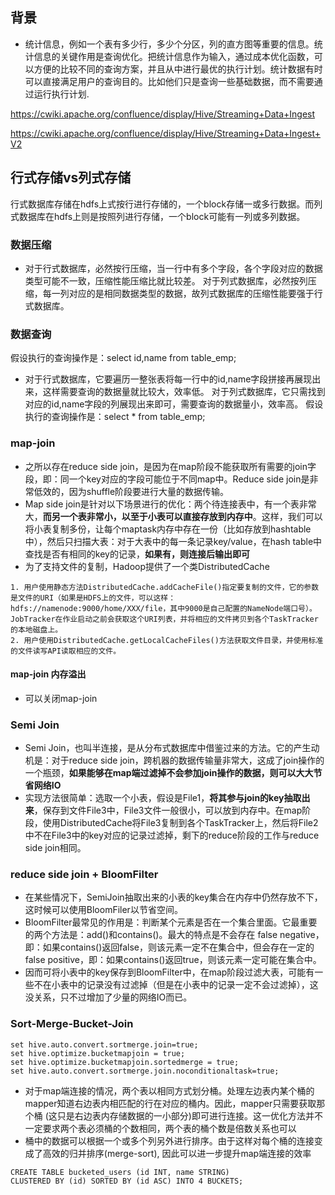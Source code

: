 ## 背景
- 统计信息，例如一个表有多少行，多少个分区，列的直方图等重要的信息。统计信息的关键作用是查询优化。把统计信息作为输入，通过成本优化函数，可以方便的比较不同的查询方案，并且从中进行最优的执行计划。统计数据有时可以直接满足用户的查询目的。比如他们只是查询一些基础数据，而不需要通过运行执行计划.





https://cwiki.apache.org/confluence/display/Hive/Streaming+Data+Ingest

https://cwiki.apache.org/confluence/display/Hive/Streaming+Data+Ingest+V2





## 行式存储vs列式存储

行式数据库存储在hdfs上式按行进行存储的，一个block存储一或多行数据。而列式数据库在hdfs上则是按照列进行存储，一个block可能有一列或多列数据。

### 数据压缩

- 对于行式数据库，必然按行压缩，当一行中有多个字段，各个字段对应的数据类型可能不一致，压缩性能压缩比就比较差。
  对于列式数据库，必然按列压缩，每一列对应的是相同数据类型的数据，故列式数据库的压缩性能要强于行式数据库。

### 数据查询

假设执行的查询操作是：select id,name from table_emp;

- 对于行式数据库，它要遍历一整张表将每一行中的id,name字段拼接再展现出来，这样需要查询的数据量就比较大，效率低。
  对于列式数据库，它只需找到对应的id,name字段的列展现出来即可，需要查询的数据量小，效率高。
  假设执行的查询操作是：select * from table_emp;



### map-join

- 之所以存在reduce side join，是因为在map阶段不能获取所有需要的join字段，即：同一个key对应的字段可能位于不同map中。Reduce side join是非常低效的，因为shuffle阶段要进行大量的数据传输。
- Map side join是针对以下场景进行的优化：两个待连接表中，有一个表非常大，**而另一个表非常小，以至于小表可以直接存放到内存中**。这样，我们可以将小表复制多份，让每个maptask内存中存在一份（比如存放到hashtable中），然后只扫描大表：对于大表中的每一条记录key/value，在hash table中查找是否有相同的key的记录，**如果有，则连接后输出即可**
- 为了支持文件的复制，Hadoop提供了一个类DistributedCache

```
1. 用户使用静态方法DistributedCache.addCacheFile()指定要复制的文件，它的参数是文件的URI（如果是HDFS上的文件，可以这样：hdfs://namenode:9000/home/XXX/file，其中9000是自己配置的NameNode端口号）。JobTracker在作业启动之前会获取这个URI列表，并将相应的文件拷贝到各个TaskTracker的本地磁盘上。
2. 用户使用DistributedCache.getLocalCacheFiles()方法获取文件目录，并使用标准的文件读写API读取相应的文件。
```

#### map-join 内存溢出

- 可以关闭map-join

### Semi Join

- Semi Join，也叫半连接，是从分布式数据库中借鉴过来的方法。它的产生动机是：对于reduce side join，跨机器的数据传输量非常大，这成了join操作的一个瓶颈，**如果能够在map端过滤掉不会参加join操作的数据，则可以大大节省网络IO**
- 实现方法很简单：选取一个小表，假设是File1，**将其参与join的key抽取出来**，保存到文件File3中，File3文件一般很小，可以放到内存中。在map阶段，使用DistributedCache将File3复制到各个TaskTracker上，然后将File2中不在File3中的key对应的记录过滤掉，剩下的reduce阶段的工作与reduce side join相同。

###  reduce side join + BloomFilter

- 在某些情况下，SemiJoin抽取出来的小表的key集合在内存中仍然存放不下，这时候可以使用BloomFiler以节省空间。
- BloomFilter最常见的作用是：判断某个元素是否在一个集合里面。它最重要的两个方法是：add()和contains()。最大的特点是不会存在 false negative，即：如果contains()返回false，则该元素一定不在集合中，但会存在一定的 false positive，即：如果contains()返回true，则该元素一定可能在集合中。
- 因而可将小表中的key保存到BloomFilter中，在map阶段过滤大表，可能有一些不在小表中的记录没有过滤掉（但是在小表中的记录一定不会过滤掉），这没关系，只不过增加了少量的网络IO而已。

### Sort-Merge-Bucket-Join

```
set hive.auto.convert.sortmerge.join=true;
set hive.optimize.bucketmapjoin = true;
set hive.optimize.bucketmapjoin.sortedmerge = true;
set hive.auto.convert.sortmerge.join.noconditionaltask=true;
```

- 对于map端连接的情况，两个表以相同方式划分桶。处理左边表内某个桶的mapper知道右边表内相匹配的行在对应的桶内。因此，mapper只需要获取那个桶 (这只是右边表内存储数据的一小部分)即可进行连接。这一优化方法并不一定要求两个表必须桶的个数相同，两个表的桶个数是倍数关系也可以
- 桶中的数据可以根据一个或多个列另外进行排序。由于这样对每个桶的连接变成了高效的归并排序(merge-sort), 因此可以进一步提升map端连接的效率

```
CREATE TABLE bucketed_users (id INT, name STRING)
CLUSTERED BY (id) SORTED BY (id ASC) INTO 4 BUCKETS;
```

